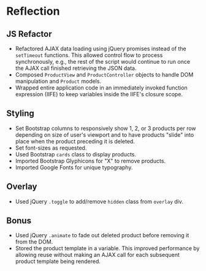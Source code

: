 # Reflection

## JS Refactor

- Refactored AJAX data loading using jQuery promises instead of the `setTimeout` functions. This allowed control flow to process synchronously, e.g., the rest of the script would continue to run once the AJAX call finished retrieving the JSON data.
- Composed `ProductView` and `ProductController` objects to handle DOM manipulation and `Product` models.
- Wrapped entire application code in an immediately invoked function expression (IIFE) to keep variables inside the IIFE's closure scope.

## Styling

- Set Bootstrap columns to responsively show 1, 2, or 3 products per row depending on size of user's viewport and to have products "slide" into place when the product preceding it is deleted.
- Set font-sizes as requested.
- Used Bootstrap `cards` class to display products.
- Imported Bootstrap Glyphicons for "X" to remove products.
- Imported Google Fonts for unique typography.

## Overlay

- Used jQuery `.toggle` to add/remove `hidden` class from `overlay` div.

## Bonus
- Used jQuery `.animate` to fade out deleted product before removing it from the DOM.
- Stored the product template in a variable. This improved performance by allowing reuse without making an AJAX call for each subsequent product template being rendered.
